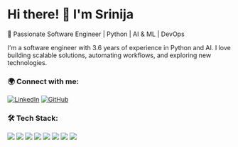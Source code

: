 # Hi there! 👋 I'm Srinija
🚀 Passionate Software Engineer | Python | AI & ML | DevOps  

I'm a software engineer with 3.6 years of experience in Python and AI. I love building scalable solutions, automating workflows, and exploring new technologies.  

### 🌍 Connect with me:  
[![LinkedIn](https://img.shields.io/badge/-LinkedIn-0A66C2?style=for-the-badge&logo=linkedin&logoColor=white)](https://www.linkedin.com/in/srinijamorla/)
[![GitHub](https://img.shields.io/badge/-GitHub-181717?style=for-the-badge&logo=github&logoColor=white)](https://github.com/srinijamorla)

### 🛠 Tech Stack:

<p>
  <img src="https://img.shields.io/badge/-Python-3776AB?style=for-the-badge&logo=python&logoColor=white" />
  <img src="https://img.shields.io/badge/-Django-092E20?style=for-the-badge&logo=django&logoColor=white" />
  <img src="https://img.shields.io/badge/-FastAPI-009688?style=for-the-badge&logo=fastapi&logoColor=white" />
  <img src="https://img.shields.io/badge/-PySpark-E34A20?style=for-the-badge&logo=apache-spark&logoColor=white" />
  <img src="https://img.shields.io/badge/-Machine%20Learning-102760?style=for-the-badge&logo=scikit-learn&logoColor=orange" />
  <img src="https://img.shields.io/badge/-PostgreSQL-4169E1?style=for-the-badge&logo=postgresql&logoColor=white" />
  <img src="https://img.shields.io/badge/-Linux-FCC624?style=for-the-badge&logo=linux&logoColor=black" />
  <img src="https://img.shields.io/badge/-VS%20Code-007ACC?style=for-the-badge&logo=visual-studio-code&logoColor=white" />
</p>


